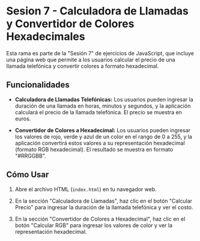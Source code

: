 # Sesion 7 - Calculadora de Llamadas y Convertidor de Colores Hexadecimales

Esta rama es parte de la "Sesión 7" de ejercicios de JavaScript, que incluye una página web que permite a los usuarios calcular el precio de una llamada telefónica y convertir colores a formato hexadecimal.

## Funcionalidades

- **Calculadora de Llamadas Telefónicas:** Los usuarios pueden ingresar la duración de una llamada en horas, minutos y segundos, y la aplicación calculará el precio de la llamada telefónica. El precio se muestra en euros.

- **Convertidor de Colores a Hexadecimal:** Los usuarios pueden ingresar los valores de rojo, verde y azul de un color en el rango de 0 a 255, y la aplicación convertirá estos valores a su representación hexadecimal (formato RGB hexadecimal). El resultado se muestra en formato "#RRGGBB".

## Cómo Usar

1. Abre el archivo HTML (`index.html`) en tu navegador web.

2. En la sección "Calculadora de Llamadas", haz clic en el botón "Calcular Precio" para ingresar la duración de la llamada telefónica y ver el costo.

3. En la sección "Convertidor de Colores a Hexadecimal", haz clic en el botón "Calcular RGB" para ingresar los valores de color y ver la representación hexadecimal.
